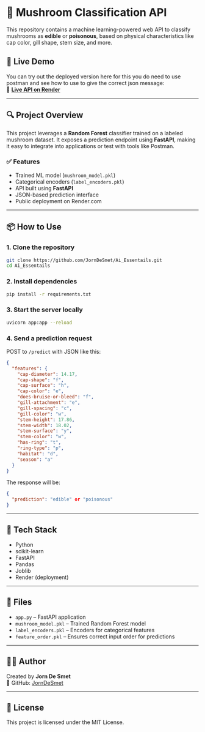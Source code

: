# 🍄 Mushroom Classification API

This repository contains a machine learning-powered web API to classify mushrooms as **edible** or **poisonous**, based on physical characteristics like cap color, gill shape, stem size, and more.

## 🚀 Live Demo

You can try out the deployed version here for this you do need to use postman and see how to use to give the correct json message:  
📍 **[Live API on Render](https://ai-essentails.onrender.com/predict)**

---

## 🔍 Project Overview

This project leverages a **Random Forest** classifier trained on a labeled mushroom dataset. It exposes a prediction endpoint using **FastAPI**, making it easy to integrate into applications or test with tools like Postman.

### ✅ Features

- Trained ML model (`mushroom_model.pkl`)
- Categorical encoders (`label_encoders.pkl`)
- API built using **FastAPI**
- JSON-based prediction interface
- Public deployment on Render.com

---

## 📦 How to Use

### 1. Clone the repository

```bash
git clone https://github.com/JornDeSmet/Ai_Essentails.git
cd Ai_Essentails
```

### 2. Install dependencies

```bash
pip install -r requirements.txt
```

### 3. Start the server locally

```bash
uvicorn app:app --reload
```

### 4. Send a prediction request

POST to `/predict` with JSON like this:

```json
{
  "features": {
    "cap-diameter": 14.17,
    "cap-shape": "f",
    "cap-surface": "h",
    "cap-color": "e",
    "does-bruise-or-bleed": "f",
    "gill-attachment": "e",
    "gill-spacing": "c",
    "gill-color": "w",
    "stem-height": 17.86,
    "stem-width": 18.02,
    "stem-surface": "y",
    "stem-color": "w",
    "has-ring": "t",
    "ring-type": "p",
    "habitat": "d",
    "season": "a"
  }
}
```

The response will be:

```json
{
  "prediction": "edible" or "poisonous"
}
```

---

## 🧠 Tech Stack

- Python
- scikit-learn
- FastAPI
- Pandas
- Joblib
- Render (deployment)

---

## 📁 Files

- `app.py` – FastAPI application
- `mushroom_model.pkl` – Trained Random Forest model
- `label_encoders.pkl` – Encoders for categorical features
- `feature_order.pkl` – Ensures correct input order for predictions

---

## 🙋‍♂️ Author

Created by **Jorn De Smet**  
📍 GitHub: [JornDeSmet](https://github.com/JornDeSmet)

---

## 📄 License

This project is licensed under the MIT License.

